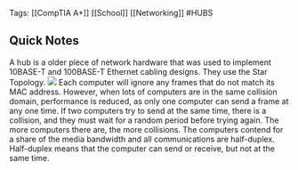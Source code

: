 Tags: [[CompTIA A+]] [[School]] [[Networking]] #HUBS

## Quick Notes

A hub is a older piece of network hardware that was used to implement 10BASE-T and  100BASE-T
Ethernet cabling designs. They use the Star Topology. ![](https://s3.amazonaws.com/wmx-api-production/courses/35001/images/9699-1637092513491-hub-star-topology.png)
Each computer will ignore any frames that do not match its MAC address. However, when lots of computers are in the same collision domain, performance is reduced, as only one computer can send a frame at any one time. If two computers try to send at the same time, there is a collision, and they must wait for a random period before trying again. The more computers there are, the more collisions. The computers contend for a share of the media bandwidth and all communications are half-duplex. Half-duplex means that the computer can send or receive, but not at the same time.